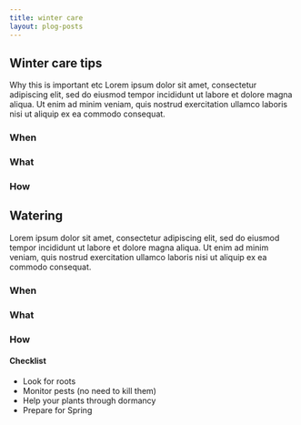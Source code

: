 ```yaml
---
title: winter care
layout: plog-posts
---
```



<!-- Text section -->
<section>
    <article> 
        <div class="text-item">
            <h2>Winter care tips</h2>
            <p>Why this is important etc Lorem ipsum dolor sit amet, consectetur adipiscing elit, sed do eiusmod tempor incididunt ut labore et dolore magna aliqua. Ut enim ad minim veniam, quis nostrud exercitation ullamco laboris nisi ut aliquip ex ea commodo consequat.</p>
            <h3>When</h3>
            <h3>What</h3>
            <h3>How</h3>
        </div>
        <div class="text-item">
            <h2>Watering</h2>
            <p>Lorem ipsum dolor sit amet, consectetur adipiscing elit, sed do eiusmod tempor incididunt ut labore et dolore magna aliqua. Ut enim ad minim veniam, quis nostrud exercitation ullamco laboris nisi ut aliquip ex ea commodo consequat.</p>
            <h3>When</h3>
            <h3>What</h3>
            <h3>How</h3>
        </div>
        <h4>Checklist</h4>
        <ul>
          <li>Look for roots</li>
          <li>Monitor pests (no need to kill them)</li>
          <li>Help your plants through dormancy</li>
          <li>Prepare for Spring</li>
        </ul>
    </article>
</section>